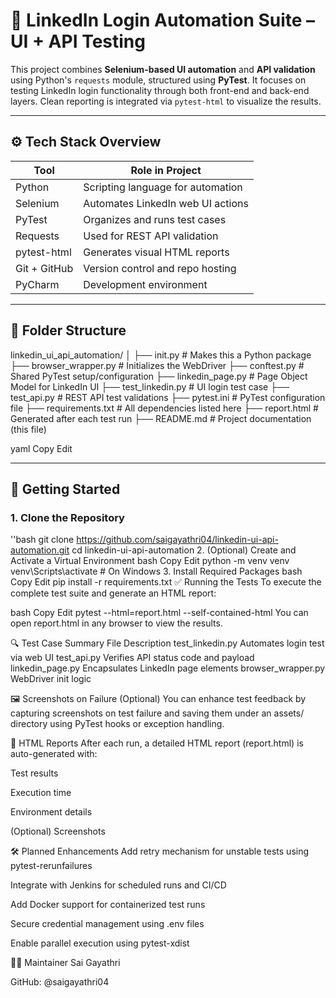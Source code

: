 # 🤖 LinkedIn Login Automation Suite – UI + API Testing

This project combines **Selenium-based UI automation** and **API validation** using Python's `requests` module, structured using **PyTest**. It focuses on testing LinkedIn login functionality through both front-end and back-end layers. Clean reporting is integrated via `pytest-html` to visualize the results.

---

## ⚙️ Tech Stack Overview

| Tool           | Role in Project                     |
|----------------|--------------------------------------|
| Python         | Scripting language for automation    |
| Selenium       | Automates LinkedIn web UI actions    |
| PyTest         | Organizes and runs test cases        |
| Requests       | Used for REST API validation         |
| pytest-html    | Generates visual HTML reports        |
| Git + GitHub   | Version control and repo hosting     |
| PyCharm        | Development environment              |

---

## 🧱 Folder Structure

linkedin_ui_api_automation/
│
├── init.py # Makes this a Python package
├── browser_wrapper.py # Initializes the WebDriver
├── conftest.py # Shared PyTest setup/configuration
├── linkedin_page.py # Page Object Model for LinkedIn UI
├── test_linkedin.py # UI login test case
├── test_api.py # REST API test validations
├── pytest.ini # PyTest configuration file
├── requirements.txt # All dependencies listed here
├── report.html # Generated after each test run
├── README.md # Project documentation (this file)

yaml
Copy
Edit

---

## 🔧 Getting Started

### 1. Clone the Repository

''bash
git clone https://github.com/saigayathri04/linkedin-ui-api-automation.git
cd linkedin-ui-api-automation
2. (Optional) Create and Activate a Virtual Environment
bash
Copy
Edit
python -m venv venv
venv\Scripts\activate   # On Windows
3. Install Required Packages
bash
Copy
Edit
pip install -r requirements.txt
✅ Running the Tests
To execute the complete test suite and generate an HTML report:

bash
Copy
Edit
pytest --html=report.html --self-contained-html
You can open report.html in any browser to view the results.

🔍 Test Case Summary
File	Description
test_linkedin.py	Automates login test via web UI
test_api.py	Verifies API status code and payload
linkedin_page.py	Encapsulates LinkedIn page elements
browser_wrapper.py	WebDriver init logic

🖼️ Screenshots on Failure (Optional)
You can enhance test feedback by capturing screenshots on test failure and saving them under an assets/ directory using PyTest hooks or exception handling.

📄 HTML Reports
After each run, a detailed HTML report (report.html) is auto-generated with:

Test results

Execution time

Environment details

(Optional) Screenshots

🛠 Planned Enhancements
 Add retry mechanism for unstable tests using pytest-rerunfailures

 Integrate with Jenkins for scheduled runs and CI/CD

 Add Docker support for containerized test runs

 Secure credential management using .env files

 Enable parallel execution using pytest-xdist

👩‍💻 Maintainer
Sai Gayathri

GitHub: @saigayathri04
